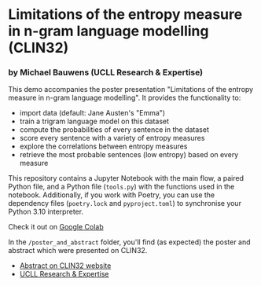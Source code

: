 # Limitations of the entropy measure in n-gram language modelling (CLIN32)
### by Michael Bauwens (UCLL Research & Expertise)

This demo accompanies the poster presentation "Limitations of the entropy measure in n-gram language modelling". It provides the functionality to:
- import data (default: Jane Austen's "Emma")
- train a trigram language model on this dataset
- compute the probabilities of every sentence in the dataset
- score every sentence with a variety of entropy measures
- explore the correlations between entropy measures
- retrieve the most probable sentences (low entropy) based on every measure

This repository contains a Jupyter Notebook with the main flow, a paired Python file, and a Python file (`tools.py`) with the functions used in the notebook. Additionally, if you work with Poetry, you can use the dependency files (`poetry.lock` and `pyproject.toml`) to synchronise your Python 3.10 interpreter.

Check it out on [Google Colab](https://colab.research.google.com/drive/1NtwOvY58SYT7YkIwEFMm2_XBR1zMJp7U?usp=sharing)

In the `/poster_and_abstract` folder, you'll find (as expected) the poster and abstract which were presented on CLIN32.

- [Abstract on CLIN32 website](https://clin2022.uvt.nl/limitations-of-the-entropy-measure-in-n-gram-language-modelling/)
- [UCLL Research & Expertise](https://research-expertise.ucll.be/)
